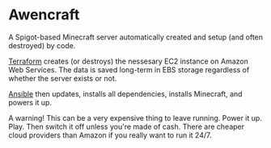 # Awencraft
A Spigot-based Minecraft server automatically created and setup (and often destroyed) by code.

[Terraform](https://www.terraform.io/) creates (or destroys) the nessesary EC2 instance on Amazon Web Services.  The data is saved long-term in EBS storage regardless of whether the server exists or not.

[Ansible](https://www.ansible.com/) then updates, installs all dependencies, installs Minecraft, and powers it up.

A warning! This can be a very expensive thing to leave running.  Power it up.  Play.  Then switch it off unless you're made of cash.  There are cheaper cloud providers than Amazon if you really want to run it 24/7.
